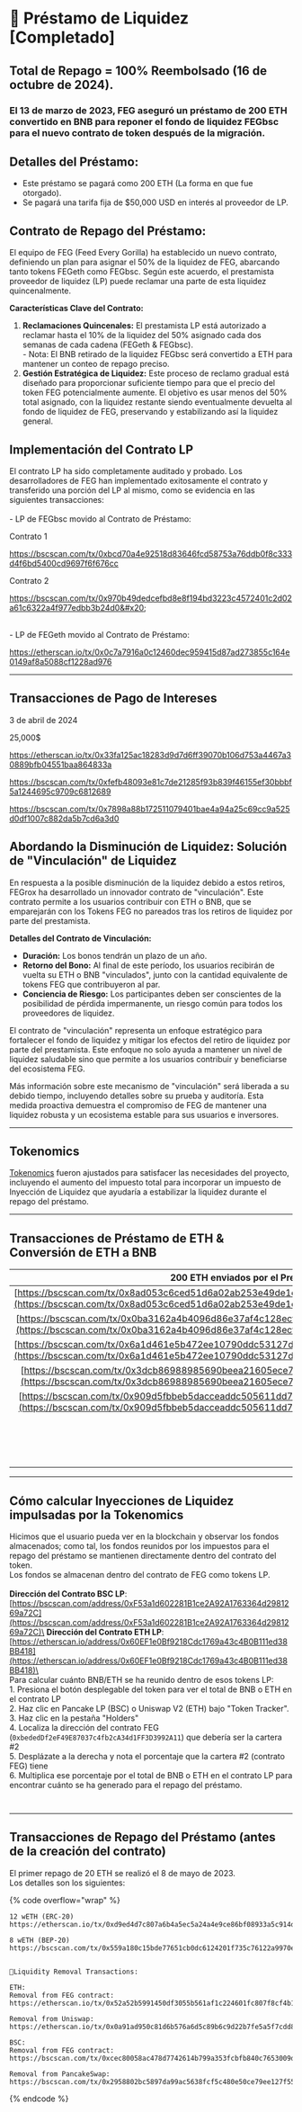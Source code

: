 # 💼 Préstamo de Liquidez \[Completado]

## Total de Repago = 100% Reembolsado (16 de octubre de 2024).

### El 13 de marzo de 2023, FEG aseguró un préstamo de 200 ETH convertido en BNB para reponer el fondo de liquidez FEGbsc para el nuevo contrato de token después de la migración.

## Detalles del Préstamo:

* Este préstamo se pagará como 200 ETH (La forma en que fue otorgado).
* Se pagará una tarifa fija de $50,000 USD en interés al proveedor de LP.

## Contrato de Repago del Préstamo:

El equipo de FEG (Feed Every Gorilla) ha establecido un nuevo contrato, definiendo un plan para asignar el 50% de la liquidez de FEG, abarcando tanto tokens FEGeth como FEGbsc. Según este acuerdo, el prestamista proveedor de liquidez (LP) puede reclamar una parte de esta liquidez quincenalmente.

**Características Clave del Contrato:**

1. **Reclamaciones Quincenales:** El prestamista LP está autorizado a reclamar hasta el 10% de la liquidez del 50% asignado cada dos semanas de cada cadena (FEGeth & FEGbsc).\
   \- Nota: El BNB retirado de la liquidez FEGbsc será convertido a ETH para mantener un conteo de repago preciso.
2. **Gestión Estratégica de Liquidez:** Este proceso de reclamo gradual está diseñado para proporcionar suficiente tiempo para que el precio del token FEG potencialmente aumente. El objetivo es usar menos del 50% total asignado, con la liquidez restante siendo eventualmente devuelta al fondo de liquidez de FEG, preservando y estabilizando así la liquidez general.

## Implementación del Contrato LP

El contrato LP ha sido completamente auditado y probado. Los desarrolladores de FEG han implementado exitosamente el contrato y transferido una porción del LP al mismo, como se evidencia en las siguientes transacciones:\
\
\- LP de FEGbsc movido al Contrato de Préstamo:

Contrato 1

https://bscscan.com/tx/0xbcd70a4e92518d83646fcd58753a76ddb0f8c333d4f6bd5400cd9697f6f676cc

Contrato 2

https://bscscan.com/tx/0x970b49dedcefbd8e8f194bd3223c4572401c2d02a61c6322a4f977edbb3b24d0&#x20;

\
\- LP de FEGeth movido al Contrato de Préstamo:

https://etherscan.io/tx/0x0c7a7916a0c12460dec959415d87ad273855c164e0149af8a5088cf1228ad976

***

## Transacciones de Pago de Intereses

3 de abril de 2024

25,000$

https://etherscan.io/tx/0x33fa125ac18283d9d7d6ff39070b106d753a4467a30889bfb04551baa864833a

https://bscscan.com/tx/0xfefb48093e81c7de21285f93b839f46155ef30bbbf5a1244695c9709c6812689

https://bscscan.com/tx/0x7898a88b172511079401bae4a94a25c69cc9a525d0df1007c882da5b7cd6a3d0

## **Abordando la Disminución de Liquidez: Solución de "Vinculación" de Liquidez**

En respuesta a la posible disminución de la liquidez debido a estos retiros, FEGrox ha desarrollado un innovador contrato de "vinculación". Este contrato permite a los usuarios contribuir con ETH o BNB, que se emparejarán con los Tokens FEG no pareados tras los retiros de liquidez por parte del prestamista.

**Detalles del Contrato de Vinculación:**

* **Duración:** Los bonos tendrán un plazo de un año.
* **Retorno del Bono:** Al final de este período, los usuarios recibirán de vuelta su ETH o BNB "vinculados", junto con la cantidad equivalente de tokens FEG que contribuyeron al par.
* **Conciencia de Riesgo:** Los participantes deben ser conscientes de la posibilidad de pérdida impermanente, un riesgo común para todos los proveedores de liquidez.

El contrato de "vinculación" representa un enfoque estratégico para fortalecer el fondo de liquidez y mitigar los efectos del retiro de liquidez por parte del prestamista. Este enfoque no solo ayuda a mantener un nivel de liquidez saludable sino que permite a los usuarios contribuir y beneficiarse del ecosistema FEG.

Más información sobre este mecanismo de "vinculación" será liberada a su debido tiempo, incluyendo detalles sobre su prueba y auditoría. Esta medida proactiva demuestra el compromiso de FEG de mantener una liquidez robusta y un ecosistema estable para sus usuarios e inversores.

***

## Tokenomics

[Tokenomics](../../feg-smartdefi-tm/about-feg-token/feg-tokenomics.md) fueron ajustados para satisfacer las necesidades del proyecto, incluyendo el aumento del impuesto total para incorporar un impuesto de Inyección de Liquidez que ayudaría a estabilizar la liquidez durante el repago del préstamo.

***

## Transacciones de Préstamo de ETH & Conversión de ETH a BNB

|                                                                                200 ETH enviados por el Prestamista                                                                                |                                                                                 Conversiones de ETH a BNB                                                                                 |
| :------------------------------------------------------------------------------------------------------------------------------------------------------------------------------------: | :------------------------------------------------------------------------------------------------------------------------------------------------------------------------------------: |
| [https://bscscan.com/tx/0x8ad053c6ced51d6a02ab253e49de1c32637090e0bba8076552fc91c4090826fb](https://bscscan.com/tx/0x8ad053c6ced51d6a02ab253e49de1c32637090e0bba8076552fc91c4090826fb) | [https://bscscan.com/tx/0xebb747ffeebdf4f498bd8d0585b6c66f9da9f68f9d58ecf2fac6a8a83aec3a7c](https://bscscan.com/tx/0xebb747ffeebdf4f498bd8d0585b6c66f9da9f68f9d58ecf2fac6a8a83aec3a7c) |
| [https://bscscan.com/tx/0x0ba3162a4b4096d86e37af4c128ecf54d9dd43504fcb5b5d7bc316f9b938e964](https://bscscan.com/tx/0x0ba3162a4b4096d86e37af4c128ecf54d9dd43504fcb5b5d7bc316f9b938e964) | [https://bscscan.com/tx/0xd0f0d3ffea907594f29e1f3e03a7d0c212faf65521e92ab623f60da9d0e8516d](https://bscscan.com/tx/0xd0f0d3ffea907594f29e1f3e03a7d0c212faf65521e92ab623f60da9d0e8516d) |
| [https://bscscan.com/tx/0x6a1d461e5b472ee10790ddc53127daca73a46013ea4dfae7b0a2a828bb5370c1](https://bscscan.com/tx/0x6a1d461e5b472ee10790ddc53127daca73a46013ea4dfae7b0a2a828bb5370c1) | [https://bscscan.com/tx/0xb4c6a34096ddfac65dfd585f6ef91cdb65d8a128b22106be8a10a605b92dc351](https://bscscan.com/tx/0xb4c6a34096ddfac65dfd585f6ef91cdb65d8a128b22106be8a10a605b92dc351) |
| [https://bscscan.com/tx/0x3dcb86988985690beea21605ece7deec3ffc71a1eccbdf1cab5a1a6ef08cef00](https://bscscan.com/tx/0x3dcb86988985690beea21605ece7deec3ffc71a1eccbdf1cab5a1a6ef08cef00) | [https://bscscan.com/tx/0x9386d633161551c3a59942feaab9c7d00aae7a0770a05bd40ec35682a58aa489](https://bscscan.com/tx/0x9386d633161551c3a59942feaab9c7d00aae7a0770a05bd40ec35682a58aa489) |
| [https://bscscan.com/tx/0x909d5fbbeb5dacceaddc505611dd770e8ee3faf6384f97248cc1b2df5484e0b1](https://bscscan.com/tx/0x909d5fbbeb5dacceaddc505611dd770e8ee3faf6384f97248cc1b2df5484e0b1) | [https://bscscan.com/tx/0x3bb7e146c824775c32f323921fdfeffc9b4b6941914aa3c186c0f47fbcd2e366](https://bscscan.com/tx/0x3bb7e146c824775c32f323921fdfeffc9b4b6941914aa3c186c0f47fbcd2e366) |
|                                                                                                                                                                                        | [https://bscscan.com/tx/0xb1abab7d58c29b9e9ef491f9839e74b6bfb5aba636bac25d4e468cfa29d732e6](https://bscscan.com/tx/0xb1abab7d58c29b9e9ef491f9839e74b6bfb5aba636bac25d4e468cfa29d732e6) |
|                                                                                                                                                                                        | [https://bscscan.com/tx/0x6369aaff0a8482c1c561aa4778fc927857cfa4498dd685703609f6a3a7f122ee](https://bscscan.com/tx/0x6369aaff0a8482c1c561aa4778fc927857cfa4498dd685703609f6a3a7f122ee) |

***

## Cómo calcular Inyecciones de Liquidez impulsadas por la Tokenomics

Hicimos que el usuario pueda ver en la blockchain y observar los fondos almacenados; como tal, los fondos reunidos por los impuestos para el repago del préstamo se mantienen directamente dentro del contrato del token.\
Los fondos se almacenan dentro del contrato de FEG como tokens LP.\
\
**Dirección del Contrato BSC LP**:\
[https://bscscan.com/address/0xF53a1d602281B1ce2A92A1763364d2981269a72C](https://bscscan.com/address/0xF53a1d602281B1ce2A92A1763364d2981269a72C)\
**Dirección del Contrato ETH LP**:\
[https://etherscan.io/address/0x60EF1e0Bf9218Cdc1769a43c4B0B111ed38BB418](https://etherscan.io/address/0x60EF1e0Bf9218Cdc1769a43c4B0B111ed38BB418)\
\
Para calcular cuánto BNB/ETH se ha reunido dentro de esos tokens LP:\
1\. Presiona el botón desplegable del token para ver el total de BNB o ETH en el contrato LP\
2\. Haz clic en Pancake LP (BSC) o Uniswap V2 (ETH) bajo "Token Tracker".\
3\. Haz clic en la pestaña "Holders"\
4\. Localiza la dirección del contrato FEG (`0xbededDf2eF49E87037c4fb2cA34d1FF3D3992A11`) que debería ser la cartera #2\
5\. Desplázate a la derecha y nota el porcentaje que la cartera #2 (contrato FEG) tiene\
6\. Multiplica ese porcentaje por el total de BNB o ETH en el contrato LP para encontrar cuánto se ha generado para el repago del préstamo.

<figure><img src="../../.gitbook/assets/Screenshot_8 (1).png" alt=""><figcaption></figcaption></figure>

<figure><img src="../../.gitbook/assets/Screenshot_9 (1).png" alt=""><figcaption></figcaption></figure>

***

## Transacciones de Repago del Préstamo (antes de la creación del contrato)

El primer repago de 20 ETH se realizó el 8 de mayo de 2023.\
Los detalles son los siguientes:&#x20;

{% code overflow="wrap" %}
```
12 wETH (ERC-20)
https://etherscan.io/tx/0xd9ed4d7c807a6b4a5ec5a24a4e9ce86bf08933a5c914d18c4765272c87396615

8 wETH (BEP-20)
https://bscscan.com/tx/0x559a180c15bde77651cb0dc6124201f735c76122a9970eb266da1174860a0139


📃Liquidity Removal Transactions:

ETH:
Removal from FEG contract:
https://etherscan.io/tx/0x52a52b5991450df3055b561af1c224601fc807f8cf4b11cfb7b44c350f3bdd00

Removal from Uniswap:
https://etherscan.io/tx/0x0a91ad950c81d6b576a6d5c89b6c9d22b7fe5a5f7cdd81e36a10e2a769ca6722

BSC:
Removal from FEG contract:
https://bscscan.com/tx/0xcec80058ac478d7742614b799a353fcbfb840c7653009df51f16442b97713064

Removal from PancakeSwap:
https://bscscan.com/tx/0x2958802bc5897da99ac5638fcf5c480e50ce79ee127f55995ab8ab564fbb5a12

```
{% endcode %}